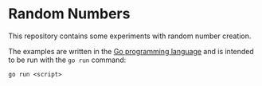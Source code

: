 Random Numbers
==============

This repository contains some experiments with random number creation.

The examples are written in the [Go programming language](https://golang.org/) and is intended to be run with the `go run` command:

```
go run <script>
```